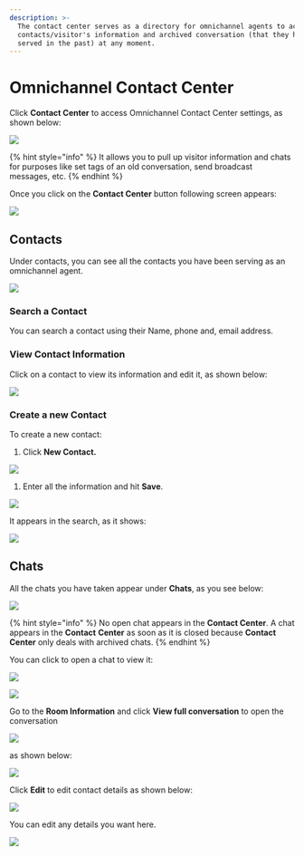 ```yaml
---
description: >-
  The contact center serves as a directory for omnichannel agents to access
  contacts/visitor's information and archived conversation (that they have
  served in the past) at any moment.
---
```


# Omnichannel Contact Center

Click **Contact Center** to access Omnichannel Contact Center settings, as shown below:

![](../../../.gitbook/assets/image%20%28219%29.png)

{% hint style="info" %}
It allows you to pull up visitor information and chats for purposes like set tags of an old conversation, send broadcast messages, etc.
{% endhint %}

Once you click on the **Contact Center** button following screen appears:

![](../../../.gitbook/assets/image%20%28254%29%20%281%29%20%281%29%20%281%29%20%281%29%20%281%29%20%281%29%20%281%29%20%281%29.png)

## Contacts

Under contacts, you can see all the contacts you have been serving as an omnichannel agent.

![](../../../.gitbook/assets/image%20%28254%29%20%281%29%20%281%29%20%281%29%20%281%29%20%281%29%20%281%29%20%281%29.png)

### Search a Contact

You can search a contact using their Name, phone and, email address.

### View Contact Information

Click on a contact to view its information and edit it, as shown below:

![](../../../.gitbook/assets/image%20%28220%29.png)

### Create a new Contact

To create a new contact:

1. Click **New Contact.**

![](../../../.gitbook/assets/image%20%28212%29.png)

1. Enter all the information and hit **Save**. 

![](../../../.gitbook/assets/image%20%28213%29.png)

It appears in the search, as it shows:

![](../../../.gitbook/assets/image%20%28221%29.png)

## Chats

All the chats you have taken appear under **Chats**, as you see below:

![](../../../.gitbook/assets/image%20%28215%29%20%281%29.png)

{% hint style="info" %}
No open chat appears in the **Contact Center**. A chat appears in the **Contact** **Center** as soon as it is closed because **Contact Center** only deals with archived chats.
{% endhint %}

You can click to open a chat to view it:

![](../../../.gitbook/assets/image%20%28216%29.png)

![](../../../.gitbook/assets/image%20%28182%29.png)

Go to the **Room Information** and click **View full conversation** to open the conversation

![](../../../.gitbook/assets/image%20%28331%29.png)

as shown below:

![](../../../.gitbook/assets/image%20%28333%29.png)

Click **Edit** to edit contact details as shown below:

![](../../../.gitbook/assets/image%20%28330%29.png)

You can edit any details you want here.

![](../../../.gitbook/assets/image%20%28336%29.png)

